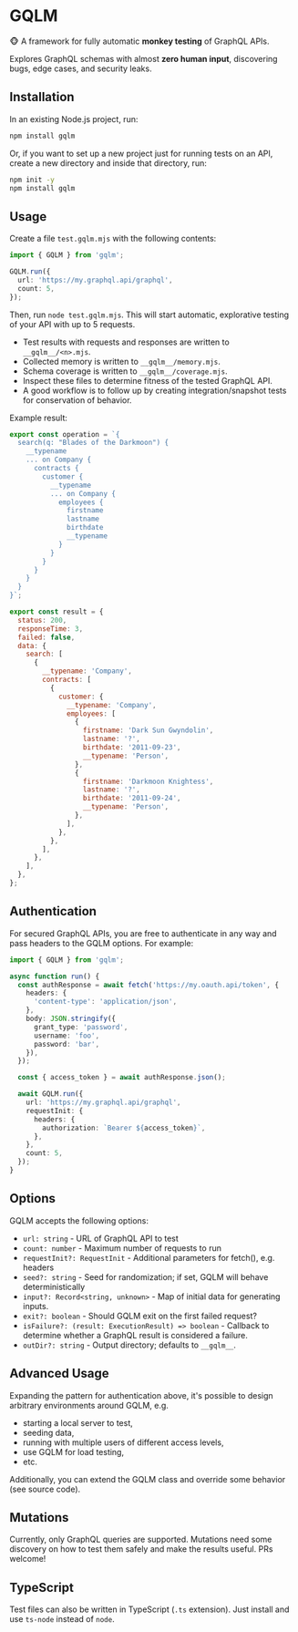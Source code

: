 # GQLM

🐵 A framework for fully automatic **monkey testing** of GraphQL APIs.

Explores GraphQL schemas with almost **zero human input**,
discovering bugs, edge cases, and security leaks.

## Installation

In an existing Node.js project, run:

```sh
npm install gqlm
```

Or, if you want to set up a new project just for running tests on an API,
create a new directory and inside that directory, run:

```sh
npm init -y
npm install gqlm
```

## Usage

Create a file `test.gqlm.mjs` with the following contents:

```ts
import { GQLM } from 'gqlm';

GQLM.run({
  url: 'https://my.graphql.api/graphql',
  count: 5,
});
```

Then, run `node test.gqlm.mjs`.
This will start automatic, explorative testing of your API with up to 5 requests.

- Test results with requests and responses are written to `__gqlm__/<n>.mjs`.
- Collected memory is written to `__gqlm__/memory.mjs`.
- Schema coverage is written to `__gqlm__/coverage.mjs`.
- Inspect these files to determine fitness of the tested GraphQL API.
- A good workflow is to follow up by creating integration/snapshot tests for conservation of behavior.

Example result:

```js
export const operation = `{
  search(q: "Blades of the Darkmoon") {
    __typename
    ... on Company {
      contracts {
        customer {
          __typename
          ... on Company {
            employees {
              firstname
              lastname
              birthdate
              __typename
            }
          }
        }
      }
    }
  }
}`;

export const result = {
  status: 200,
  responseTime: 3,
  failed: false,
  data: {
    search: [
      {
        __typename: 'Company',
        contracts: [
          {
            customer: {
              __typename: 'Company',
              employees: [
                {
                  firstname: 'Dark Sun Gwyndolin',
                  lastname: '?',
                  birthdate: '2011-09-23',
                  __typename: 'Person',
                },
                {
                  firstname: 'Darkmoon Knightess',
                  lastname: '?',
                  birthdate: '2011-09-24',
                  __typename: 'Person',
                },
              ],
            },
          },
        ],
      },
    ],
  },
};
```

## Authentication

For secured GraphQL APIs, you are free to authenticate in any way
and pass headers to the GQLM options. For example:

```ts
import { GQLM } from 'gqlm';

async function run() {
  const authResponse = await fetch('https://my.oauth.api/token', {
    headers: {
      'content-type': 'application/json',
    },
    body: JSON.stringify({
      grant_type: 'password',
      username: 'foo',
      password: 'bar',
    }),
  });

  const { access_token } = await authResponse.json();

  await GQLM.run({
    url: 'https://my.graphql.api/graphql',
    requestInit: {
      headers: {
        authorization: `Bearer ${access_token}`,
      },
    },
    count: 5,
  });
}
```

## Options

GQLM accepts the following options:

- `url: string` - URL of GraphQL API to test
- `count: number` - Maximum number of requests to run
- `requestInit?: RequestInit` - Additional parameters for fetch(), e.g. headers
- `seed?: string` - Seed for randomization; if set, GQLM will behave deterministically
- `input?: Record<string, unknown>` - Map of initial data for generating inputs.
- `exit?: boolean` - Should GQLM exit on the first failed request?
- `isFailure?: (result: ExecutionResult) => boolean` - Callback to determine whether a GraphQL result is considered a failure.
- `outDir?: string` - Output directory; defaults to `__gqlm__`.

## Advanced Usage

Expanding the pattern for authentication above,
it's possible to design arbitrary environments around GQLM, e.g.

- starting a local server to test,
- seeding data,
- running with multiple users of different access levels,
- use GQLM for load testing,
- etc.

Additionally, you can extend the GQLM class and override some behavior (see source code).

## Mutations

Currently, only GraphQL queries are supported. Mutations need some discovery
on how to test them safely and make the results useful. PRs welcome!

## TypeScript

Test files can also be written in TypeScript (`.ts` extension).
Just install and use `ts-node` instead of `node`.
